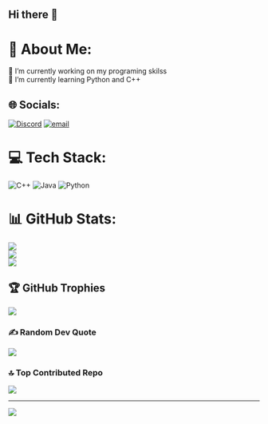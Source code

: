 ## Hi there 👋
# 💫 About Me:
🔭 I’m currently working on my programing skilss<br>🌱 I’m currently learning Python and C++<br>


## 🌐 Socials:
[![Discord](https://img.shields.io/badge/Discord-%237289DA.svg?logo=discord&logoColor=white)](https://discord.gg/#0286) [![email](https://img.shields.io/badge/Email-D14836?logo=gmail&logoColor=white)](mailto:andreaiglesias2711@gmail.com) 

# 💻 Tech Stack:
![C++](https://img.shields.io/badge/c++-%2300599C.svg?style=for-the-badge&logo=c%2B%2B&logoColor=white) ![Java](https://img.shields.io/badge/java-%23ED8B00.svg?style=for-the-badge&logo=openjdk&logoColor=white) ![Python](https://img.shields.io/badge/python-3670A0?style=for-the-badge&logo=python&logoColor=ffdd54)
# 📊 GitHub Stats:
![](https://github-readme-stats.vercel.app/api?username=andyigle27&theme=tokyonight&hide_border=false&include_all_commits=true&count_private=true)<br/>
![](https://nirzak-streak-stats.vercel.app/?user=andyigle27&theme=tokyonight&hide_border=false)<br/>
![](https://github-readme-stats.vercel.app/api/top-langs/?username=andyigle27&theme=tokyonight&hide_border=false&include_all_commits=true&count_private=true&layout=compact)

## 🏆 GitHub Trophies
![](https://github-profile-trophy.vercel.app/?username=andyigle27&theme=tokyonight&no-frame=true&no-bg=false&margin-w=4)

### ✍️ Random Dev Quote
![](https://quotes-github-readme.vercel.app/api?type=horizontal&theme=tokyonight)

### 🔝 Top Contributed Repo
![](https://github-contributor-stats.vercel.app/api?username=andyigle27&limit=5&theme=tokyonight&combine_all_yearly_contributions=true)

---
[![](https://visitcount.itsvg.in/api?id=andyigle27&icon=7&color=10)](https://visitcount.itsvg.in)

<!-- Proudly created with GPRM ( https://gprm.itsvg.in ) -->
